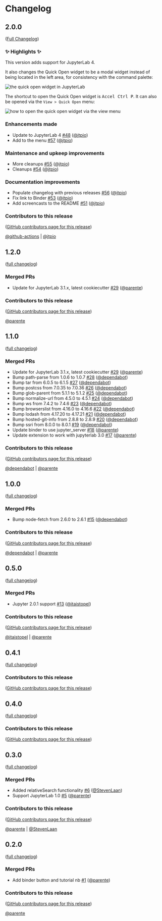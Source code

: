 # Changelog

<!-- <START NEW CHANGELOG ENTRY> -->

## 2.0.0

([Full Changelog](https://github.com/jupyterlab-contrib/jupyterlab-quickopen/compare/1.2.0...ec87ceb2cb87900d45db06f265c8ce7034caa876))

### :sparkles: Highlights :sparkles:

This version adds support for JupyterLab 4.

It also changes the Quick Open widget to be a modal widget instead of being located in the left area, for consistency with the command palette:

![the quick open widget in JupyterLab](https://github.com/user-attachments/assets/c158ecad-c2ed-4138-af82-80cc5b04a3d9)

The shortcut to open the Quick Open widget is <kbd>Accel Ctrl P</kbd>. It can also be opened via the `View > Quick Open` menu:

![how to open the quick open widget via the view menu](https://github.com/user-attachments/assets/971d3bf8-ed9f-4bca-b1e8-7a38a99da37f)

### Enhancements made

- Update to JupyterLab 4 [#48](https://github.com/jupyterlab-contrib/jupyterlab-quickopen/pull/48) ([@jtpio](https://github.com/jtpio))
- Add to the menu [#57](https://github.com/jupyterlab-contrib/jupyterlab-quickopen/pull/57) ([@jtpio](https://github.com/jtpio))

### Maintenance and upkeep improvements

- More cleanups [#55](https://github.com/jupyterlab-contrib/jupyterlab-quickopen/pull/55) ([@jtpio](https://github.com/jtpio))
- Cleanups [#54](https://github.com/jupyterlab-contrib/jupyterlab-quickopen/pull/54) ([@jtpio](https://github.com/jtpio))

### Documentation improvements

- Populate changelog with previous releases [#56](https://github.com/jupyterlab-contrib/jupyterlab-quickopen/pull/56) ([@jtpio](https://github.com/jtpio))
- Fix link to Binder [#53](https://github.com/jupyterlab-contrib/jupyterlab-quickopen/pull/53) ([@jtpio](https://github.com/jtpio))
- Add screencasts to the README [#51](https://github.com/jupyterlab-contrib/jupyterlab-quickopen/pull/51) ([@jtpio](https://github.com/jtpio))

### Contributors to this release

([GitHub contributors page for this release](https://github.com/jupyterlab-contrib/jupyterlab-quickopen/graphs/contributors?from=2021-12-12&to=2024-09-30&type=c))

[@github-actions](https://github.com/search?q=repo%3Ajupyterlab-contrib%2Fjupyterlab-quickopen+involves%3Agithub-actions+updated%3A2021-12-12..2024-09-30&type=Issues) | [@jtpio](https://github.com/search?q=repo%3Ajupyterlab-contrib%2Fjupyterlab-quickopen+involves%3Ajtpio+updated%3A2021-12-12..2024-09-30&type=Issues)

<!-- <END NEW CHANGELOG ENTRY> -->

## 1.2.0

([full changelog](https://github.com/jupyterlab-contrib/jupyterlab-quickopen/compare/311f367...dd12b63))

### Merged PRs

- Update for JupyterLab 3.1.x, latest cookiecutter [#29](https://github.com/jupyterlab-contrib/jupyterlab-quickopen/pull/29) ([@parente](https://github.com/parente))

### Contributors to this release

([GitHub contributors page for this release](https://github.com/jupyterlab-contrib/jupyterlab-quickopen/graphs/contributors?from=2021-08-14&to=2021-12-12&type=c))

[@parente](https://github.com/search?q=repo%3Ajupyterlab-contrib%2Fjupyterlab-quickopen+involves%3Aparente+updated%3A2021-08-14..2021-12-12&type=Issues)

## 1.1.0

([full changelog](https://github.com/jupyterlab-contrib/jupyterlab-quickopen/compare/65a2eac...311f367))

### Merged PRs

- Update for JupyterLab 3.1.x, latest cookiecutter [#29](https://github.com/jupyterlab-contrib/jupyterlab-quickopen/pull/29) ([@parente](https://github.com/parente))
- Bump path-parse from 1.0.6 to 1.0.7 [#28](https://github.com/jupyterlab-contrib/jupyterlab-quickopen/pull/28) ([@dependabot](https://github.com/dependabot))
- Bump tar from 6.0.5 to 6.1.5 [#27](https://github.com/jupyterlab-contrib/jupyterlab-quickopen/pull/27) ([@dependabot](https://github.com/dependabot))
- Bump postcss from 7.0.35 to 7.0.36 [#26](https://github.com/jupyterlab-contrib/jupyterlab-quickopen/pull/26) ([@dependabot](https://github.com/dependabot))
- Bump glob-parent from 5.1.1 to 5.1.2 [#25](https://github.com/jupyterlab-contrib/jupyterlab-quickopen/pull/25) ([@dependabot](https://github.com/dependabot))
- Bump normalize-url from 4.5.0 to 4.5.1 [#24](https://github.com/jupyterlab-contrib/jupyterlab-quickopen/pull/24) ([@dependabot](https://github.com/dependabot))
- Bump ws from 7.4.2 to 7.4.6 [#23](https://github.com/jupyterlab-contrib/jupyterlab-quickopen/pull/23) ([@dependabot](https://github.com/dependabot))
- Bump browserslist from 4.16.0 to 4.16.6 [#22](https://github.com/jupyterlab-contrib/jupyterlab-quickopen/pull/22) ([@dependabot](https://github.com/dependabot))
- Bump lodash from 4.17.20 to 4.17.21 [#21](https://github.com/jupyterlab-contrib/jupyterlab-quickopen/pull/21) ([@dependabot](https://github.com/dependabot))
- Bump hosted-git-info from 2.8.8 to 2.8.9 [#20](https://github.com/jupyterlab-contrib/jupyterlab-quickopen/pull/20) ([@dependabot](https://github.com/dependabot))
- Bump ssri from 8.0.0 to 8.0.1 [#19](https://github.com/jupyterlab-contrib/jupyterlab-quickopen/pull/19) ([@dependabot](https://github.com/dependabot))
- Update binder to use jupyter_server [#18](https://github.com/jupyterlab-contrib/jupyterlab-quickopen/pull/18) ([@parente](https://github.com/parente))
- Update extension to work with jupyterlab 3.0 [#17](https://github.com/jupyterlab-contrib/jupyterlab-quickopen/pull/17) ([@parente](https://github.com/parente))

### Contributors to this release

([GitHub contributors page for this release](https://github.com/jupyterlab-contrib/jupyterlab-quickopen/graphs/contributors?from=2020-12-31&to=2021-08-14&type=c))

[@dependabot](https://github.com/search?q=repo%3Ajupyterlab-contrib%2Fjupyterlab-quickopen+involves%3Adependabot+updated%3A2020-12-31..2021-08-14&type=Issues) | [@parente](https://github.com/search?q=repo%3Ajupyterlab-contrib%2Fjupyterlab-quickopen+involves%3Aparente+updated%3A2020-12-31..2021-08-14&type=Issues)

## 1.0.0

([full changelog](https://github.com/jupyterlab-contrib/jupyterlab-quickopen/compare/eb04bd1...65a2eac))

### Merged PRs

- Bump node-fetch from 2.6.0 to 2.6.1 [#15](https://github.com/jupyterlab-contrib/jupyterlab-quickopen/pull/15) ([@dependabot](https://github.com/dependabot))

### Contributors to this release

([GitHub contributors page for this release](https://github.com/jupyterlab-contrib/jupyterlab-quickopen/graphs/contributors?from=2020-03-20&to=2020-12-31&type=c))

[@dependabot](https://github.com/search?q=repo%3Ajupyterlab-contrib%2Fjupyterlab-quickopen+involves%3Adependabot+updated%3A2020-03-20..2020-12-31&type=Issues) | [@parente](https://github.com/search?q=repo%3Ajupyterlab-contrib%2Fjupyterlab-quickopen+involves%3Aparente+updated%3A2020-03-20..2020-12-31&type=Issues)

## 0.5.0

([full changelog](https://github.com/jupyterlab-contrib/jupyterlab-quickopen/compare/ca55830...eb04bd1))

### Merged PRs

- Jupyter 2.0.1 support [#13](https://github.com/jupyterlab-contrib/jupyterlab-quickopen/pull/13) ([@itaistopel](https://github.com/itaistopel))

### Contributors to this release

([GitHub contributors page for this release](https://github.com/jupyterlab-contrib/jupyterlab-quickopen/graphs/contributors?from=2020-03-07&to=2020-03-20&type=c))

[@itaistopel](https://github.com/search?q=repo%3Ajupyterlab-contrib%2Fjupyterlab-quickopen+involves%3Aitaistopel+updated%3A2020-03-07..2020-03-20&type=Issues) | [@parente](https://github.com/search?q=repo%3Ajupyterlab-contrib%2Fjupyterlab-quickopen+involves%3Aparente+updated%3A2020-03-07..2020-03-20&type=Issues)

## 0.4.1

([full changelog](https://github.com/jupyterlab-contrib/jupyterlab-quickopen/compare/6a1e07a...ca55830))

### Contributors to this release

([GitHub contributors page for this release](https://github.com/jupyterlab-contrib/jupyterlab-quickopen/graphs/contributors?from=2020-03-07&to=2020-03-07&type=c))

## 0.4.0

([full changelog](https://github.com/jupyterlab-contrib/jupyterlab-quickopen/compare/f7c11a3...6a1e07a))

### Contributors to this release

([GitHub contributors page for this release](https://github.com/jupyterlab-contrib/jupyterlab-quickopen/graphs/contributors?from=2019-07-28&to=2020-03-07&type=c))

## 0.3.0

([full changelog](https://github.com/jupyterlab-contrib/jupyterlab-quickopen/compare/e23408a...f7c11a3))

### Merged PRs

- Added relativeSearch functionality [#6](https://github.com/jupyterlab-contrib/jupyterlab-quickopen/pull/6) ([@StevenLaan](https://github.com/StevenLaan))
- Support JupyterLab 1.0 [#5](https://github.com/jupyterlab-contrib/jupyterlab-quickopen/pull/5) ([@parente](https://github.com/parente))

### Contributors to this release

([GitHub contributors page for this release](https://github.com/jupyterlab-contrib/jupyterlab-quickopen/graphs/contributors?from=2019-06-30&to=2019-07-28&type=c))

[@parente](https://github.com/search?q=repo%3Ajupyterlab-contrib%2Fjupyterlab-quickopen+involves%3Aparente+updated%3A2019-06-30..2019-07-28&type=Issues) | [@StevenLaan](https://github.com/search?q=repo%3Ajupyterlab-contrib%2Fjupyterlab-quickopen+involves%3AStevenLaan+updated%3A2019-06-30..2019-07-28&type=Issues)

## 0.2.0

([full changelog](https://github.com/jupyterlab-contrib/jupyterlab-quickopen/compare/79a935a...e23408a))

### Merged PRs

- Add binder button and tutorial nb [#1](https://github.com/jupyterlab-contrib/jupyterlab-quickopen/pull/1) ([@parente](https://github.com/parente))

### Contributors to this release

([GitHub contributors page for this release](https://github.com/jupyterlab-contrib/jupyterlab-quickopen/graphs/contributors?from=2018-12-04&to=2019-06-30&type=c))

[@parente](https://github.com/search?q=repo%3Ajupyterlab-contrib%2Fjupyterlab-quickopen+involves%3Aparente+updated%3A2018-12-04..2019-06-30&type=Issues)
